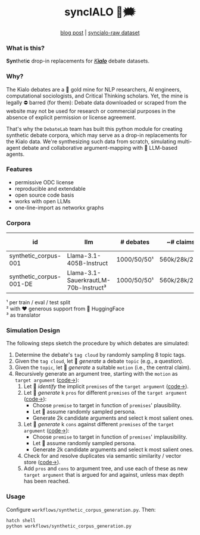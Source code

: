 <div align="center">

# syncIALO 🤖🗯️

[blog post]() | [syncialo-raw dataset](https://huggingface.co/datasets/DebateLabKIT/syncialo-raw)

</div>

### What is this?

**Syn**theti**c** drop-in replacements for [_K**ialo**_](https://kialo.com) debate datasets.

### Why?

The Kialo debates are a 👑 gold mine for NLP researchers, AI engineers, computational sociologists, and Critical Thinking scholars. Yet, the mine is legally ⛔️ barred (for them): Debate data downloaded or scraped from the website may not be used for research or commercial purposes in the absence of explicit permission or license agreement.

That's why the `DebateLab` team has built this python module for creating synthetic debate corpora, which may serve as a drop-in replacements for the Kialo data. We're synthesizing such data from scratch, simulating multi-agent debate and collaborative argument-mapping with 🤖 LLM-based agents. 

### Features

- permissive ODC license
- reproducible and extendable
- open source code basis
- works with open LLMs
- one-line-import as networkx graphs

### Corpora

| id | llm | # debates | ~# claims | link | contributed by |
|---|---|---|---|---|---|
| synthetic_corpus-001 |Llama-3.1-405B-Instruct|1000/50/50¹|560k/28k/28k¹|[HF hub→](https://huggingface.co/datasets/DebateLabKIT/syncialo-raw/viewer/synthetic_corpus-001)|DebateLab²|
| synthetic_corpus-001-DE |Llama-3.1-SauerkrautLM-70b-Instruct³|1000/50/50¹|560k/28k/28k¹|[HF hub→](https://huggingface.co/datasets/DebateLabKIT/syncialo-raw/viewer/synthetic_corpus-001-DE)|DebateLab|

¹ per train / eval / test split  
² with ❤️ generous support from 🤗 HuggingFace  
³ as translator


### Simulation Design

The following steps sketch the procedure by which debates are simulated:

1. Determine the debate's `tag cloud` by randomly sampling 8 topic tags.
2. Given the `tag cloud`, let 🤖 _generate_ a debate `topic` (e.g., a question).
3. Given the `topic`, let 🤖 _generate_ a suitable `motion` (i.e., the central claim).
4. Recursively generate an argument tree, starting with the `motion` as `target argument` ([code→](https://github.com/debatelab/syncIALO/blob/7db3b506271fe8a5c5d23c5c917635700c956516/src/syncialo/debate_builder.py#L340)):
   1. Let 🤖 _identify_ the implicit `premises` of the `target argument` ([code→](https://github.com/debatelab/syncIALO/blob/7db3b506271fe8a5c5d23c5c917635700c956516/src/syncialo/debate_builder.py#L91)).
   2. Let 🤖 _generate_ k `pros` for different `premises` of the `target argument` ([code→](https://github.com/debatelab/syncIALO/blob/7db3b506271fe8a5c5d23c5c917635700c956516/src/syncialo/chains/argumentation.py#L333)):
      * Choose `premise` to target in function of `premises`' plausibility.
      * Let 🤖 assume randomly sampled persona.
      * Generate 2k candidate arguments and select k most salient ones.
   3. Let 🤖 _generate_ k `cons` against different `premises` of the `target argument` ([code→](https://github.com/debatelab/syncIALO/blob/7db3b506271fe8a5c5d23c5c917635700c956516/src/syncialo/chains/argumentation.py#L444)):
      * Choose `premise` to target in function of `premises`' implausibility.
      * Let 🤖 assume randomly sampled persona.
      * Generate 2k candidate arguments and select k most salient ones.
   4. Check for and resolve duplicates via semantic similarity / vector store  ([code→](https://github.com/debatelab/syncIALO/blob/7db3b506271fe8a5c5d23c5c917635700c956516/src/syncialo/debate_builder.py#L244)).
   5. Add `pros` and `cons` to argument tree, and use each of these as new `target argument` that is argued for and against, unless max depth has been reached.

### Usage

Configure `workflows/synthetic_corpus_generation.py`. Then:

```sh
hatch shell
python workflows/synthetic_corpus_generation.py
```